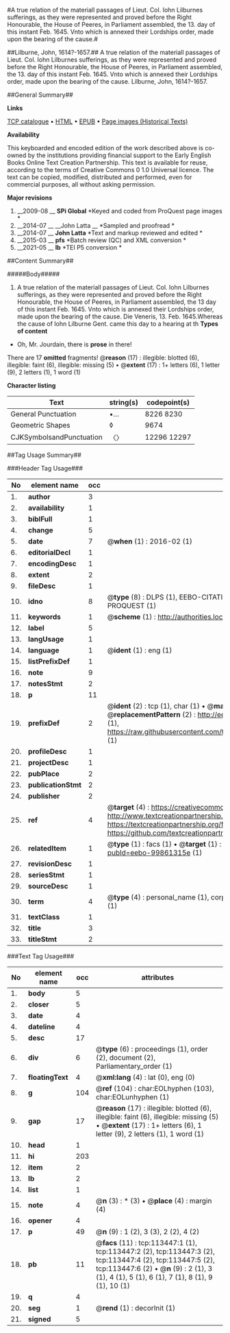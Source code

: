 #A true relation of the materiall passages of Lieut. Col. Iohn Lilburnes sufferings, as they were represented and proved before the Right Honourable, the House of Peeres, in Parliament assembled, the 13. day of this instant Feb. 1645. Vnto which is annexed their Lordships order, made upon the bearing of the cause.#

##Lilburne, John, 1614?-1657.##
A true relation of the materiall passages of Lieut. Col. Iohn Lilburnes sufferings, as they were represented and proved before the Right Honourable, the House of Peeres, in Parliament assembled, the 13. day of this instant Feb. 1645. Vnto which is annexed their Lordships order, made upon the bearing of the cause.
Lilburne, John, 1614?-1657.

##General Summary##

**Links**

[TCP catalogue](http://www.ota.ox.ac.uk/tcp/)  • 
[HTML](http://tei.it.ox.ac.uk/tcp/Texts-HTML/free/A88/A88263.html)  • 
[EPUB](http://tei.it.ox.ac.uk/tcp/Texts-EPUB/free/A88/A88263.epub) • 
[Page images (Historical Texts)](https://historicaltexts.jisc.ac.uk/eebo-99861315e)

**Availability**

This keyboarded and encoded edition of the work described above is co-owned by the
    institutions providing financial support to the Early English Books Online Text Creation
    Partnership. This text is available for reuse, according to the terms of  Creative Commons 0 1.0 Universal
    licence. The text can be copied, modified, distributed and performed, even for commercial
    purposes, all without asking permission.

**Major revisions**

1. __2009-08 __ __SPi Global__ *Keyed and coded from ProQuest page images *
1. __2014-07 __ __John Latta __ *Sampled and proofread *
1. __2014-07 __ __John Latta__ *Text and markup reviewed and edited *
1. __2015-03 __ __pfs__ *Batch review (QC) and XML conversion *
1. __2021-05 __ __lb__ *TEI P5 conversion *

##Content Summary##

#####Body#####

1. A true relation of the materiall passages of Lieut. Col. Iohn Lilburnes sufferings, as they were represented and proved before the Right Honourable, the House of Peeres, in Parliament assembled, the 13 day of this instant Feb. 1645. Vnto which is annexed their Lordships order, made upon the bearing of the cause.
Die Veneris, 13. Feb. 1645.Whereas the cause of Iohn Lilburne Gent. came this day to a hearing at th
**Types of content**

  * Oh, Mr. Jourdain, there is **prose** in there!

There are 17 **omitted** fragments! 
 @__reason__ (17) : illegible: blotted (6), illegible: faint (6), illegible: missing (5)  •  @__extent__ (17) : 1+ letters (6), 1 letter (9), 2 letters (1), 1 word (1)

**Character listing**


|Text|string(s)|codepoint(s)|
|---|---|---|
|General Punctuation|•…|8226 8230|
|Geometric Shapes|◊|9674|
|CJKSymbolsandPunctuation|〈〉|12296 12297|

##Tag Usage Summary##

###Header Tag Usage###

|No|element name|occ|attributes|
|---|---|---|---|
|1.|__author__|3||
|2.|__availability__|1||
|3.|__biblFull__|1||
|4.|__change__|5||
|5.|__date__|7| @__when__ (1) : 2016-02 (1)|
|6.|__editorialDecl__|1||
|7.|__encodingDesc__|1||
|8.|__extent__|2||
|9.|__fileDesc__|1||
|10.|__idno__|8| @__type__ (8) : DLPS (1), EEBO-CITATION (1), VID (1), EEBO-PROQUEST (1), STC (3), PROQUEST (1)|
|11.|__keywords__|1| @__scheme__ (1) : http://authorities.loc.gov/ (1)|
|12.|__label__|5||
|13.|__langUsage__|1||
|14.|__language__|1| @__ident__ (1) : eng (1)|
|15.|__listPrefixDef__|1||
|16.|__note__|9||
|17.|__notesStmt__|2||
|18.|__p__|11||
|19.|__prefixDef__|2| @__ident__ (2) : tcp (1), char (1)  •  @__matchPattern__ (2) : ([0-9\-]+):([0-9IVX]+) (1), (.+) (1)  •  @__replacementPattern__ (2) : http://eebo.chadwyck.com/downloadtiff?vid=$1&page=$2 (1), https://raw.githubusercontent.com/textcreationpartnership/Texts/master/tcpchars.xml#$1 (1)|
|20.|__profileDesc__|1||
|21.|__projectDesc__|1||
|22.|__pubPlace__|2||
|23.|__publicationStmt__|2||
|24.|__publisher__|2||
|25.|__ref__|4| @__target__ (4) : https://creativecommons.org/publicdomain/zero/1.0/ (1), http://www.textcreationpartnership.org/docs/. (1), https://textcreationpartnership.org/faq/#faq05 (1), https://github.com/textcreationpartnership (1)|
|26.|__relatedItem__|1| @__type__ (1) : facs (1)  •  @__target__ (1) : https://data.historicaltexts.jisc.ac.uk/view?pubId=eebo-99861315e (1)|
|27.|__revisionDesc__|1||
|28.|__seriesStmt__|1||
|29.|__sourceDesc__|1||
|30.|__term__|4| @__type__ (4) : personal_name (1), corporate_name (1), topical_term (1), geographic_name (1)|
|31.|__textClass__|1||
|32.|__title__|3||
|33.|__titleStmt__|2||


###Text Tag Usage###

|No|element name|occ|attributes|
|---|---|---|---|
|1.|__body__|5||
|2.|__closer__|5||
|3.|__date__|4||
|4.|__dateline__|4||
|5.|__desc__|17||
|6.|__div__|6| @__type__ (6) : proceedings (1), order (2), document (2), Parliamentary_order (1)|
|7.|__floatingText__|4| @__xml:lang__ (4) : lat (0), eng (0)|
|8.|__g__|104| @__ref__ (104) : char:EOLhyphen (103), char:EOLunhyphen (1)|
|9.|__gap__|17| @__reason__ (17) : illegible: blotted (6), illegible: faint (6), illegible: missing (5)  •  @__extent__ (17) : 1+ letters (6), 1 letter (9), 2 letters (1), 1 word (1)|
|10.|__head__|1||
|11.|__hi__|203||
|12.|__item__|2||
|13.|__lb__|2||
|14.|__list__|1||
|15.|__note__|4| @__n__ (3) : * (3)  •  @__place__ (4) : margin (4)|
|16.|__opener__|4||
|17.|__p__|49| @__n__ (9) : 1 (2), 3 (3), 2 (2), 4 (2)|
|18.|__pb__|11| @__facs__ (11) : tcp:113447:1 (1), tcp:113447:2 (2), tcp:113447:3 (2), tcp:113447:4 (2), tcp:113447:5 (2), tcp:113447:6 (2)  •  @__n__ (9) : 2 (1), 3 (1), 4 (1), 5 (1), 6 (1), 7 (1), 8 (1), 9 (1), 10 (1)|
|19.|__q__|4||
|20.|__seg__|1| @__rend__ (1) : decorInit (1)|
|21.|__signed__|5||
